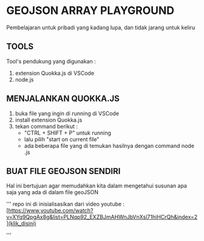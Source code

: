# GEOJSON ARRAY PLAYGROUND

Pembelajaran untuk pribadi yang kadang lupa, dan tidak jarang untuk keliru

## TOOLS

Tool's pendukung yang digunakan :

1. extension Quokka.js di VSCode
2. node.js

## MENJALANKAN QUOKKA.JS

1. buka file yang ingin di running di VSCode
2. install extension Quokka.js
3. tekan command berikut :
   - "CTRL + SHIFT + P" untuk running
   - lalu pilih "start on current file"
   - ada beberapa file yang di temukan hasilnya dengan command node <namafile>.js

## BUAT FILE GEOJSON SENDIRI

Hal ini bertujuan agar memudahkan kita dalam mengetahui susunan apa saja yang ada di dalam file geoJSON

'''
repo ini di inisialisasikan dari video youtube :
[https://www.youtube.com/watch?v=XYq9QpgAx8g&list=PLNqp92_EXZBJmAHWnJbVnXsl71hiHCrQh&index=2](klik_disini)

'''
